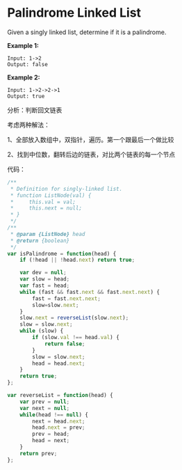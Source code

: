 # Palindrome Linked List

Given a singly linked list, determine if it is a palindrome.

**Example 1:**

```
Input: 1->2
Output: false
```

**Example 2:**

```
Input: 1->2->2->1
Output: true
```



分析：判断回文链表



考虑两种解法：

1、全部放入数组中，双指针，遍历。第一个跟最后一个做比较

2、找到中位数，翻转后边的链表，对比两个链表的每一个节点



代码：

```javascript
/**
 * Definition for singly-linked list.
 * function ListNode(val) {
 *     this.val = val;
 *     this.next = null;
 * }
 */
/**
 * @param {ListNode} head
 * @return {boolean}
 */
var isPalindrome = function(head) {
    if (!head || !head.next) return true;

    var dev = null;
    var slow = head;
    var fast = head;
    while (fast && fast.next && fast.next.next) {
        fast = fast.next.next;
        slow=slow.next;
    }
    slow.next = reverseList(slow.next);
    slow = slow.next;
    while (slow) {
        if (slow.val !== head.val) {
            return false;
        }
        slow = slow.next;
        head = head.next;
    }
    return true;
};

var reverseList = function(head) {
    var prev = null;
    var next = null;
    while(head !== null) {
        next = head.next;
        head.next = prev;
        prev = head;
        head = next;
    }
    return prev;
};
```

